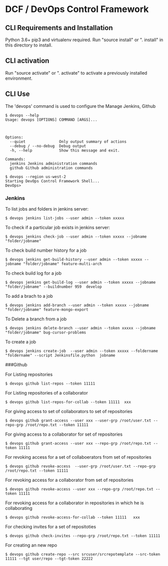 # DCF / DevOps Control Framework

## CLI Requirements and Installation

Python 3.6+ pip3 and virtualenv required. Run "source install" or ". install" in this directory to install.


## CLI activation

Run "source activate" or ". activate" to activate a previously installed environment.

## CLI Use

The 'devops' command is used to configure the Manage Jenkins, Github

```
$ devops --help
Usage: devops [OPTIONS] COMMAND [ARGS]...



Options:
  --quiet               Only output summary of actions
  --debug / --no-debug  Debug output
  -h, --help            Show this message and exit.

Commands:
  jenkins Jenkins administration commands
  github Github administration commands

$ devops --region us-west-2
Starting DevOps Control Framework Shell...
DevOps>
```

### Jenkins

To list jobs and folders in jenkins server:

```
$ devops jenkins list-jobs --user admin --token xxxxx
```

To check if a particular job exists in jenkins server:

```
$ devops jenkins check-job --user admin --token xxxxx --jobname "folder/jobname"
```

To check build number history for a job

```
$ devops jenkins get-build-history --user admin --token xxxxx --jobname "folder/jobname" feature-multi-arch
```

To check build log for a job

```
$ devops jenkins get-build-log --user admin --token xxxxx --jobname "folder/jobname" --buildnumber 959  develop
```

To add a brach to a job

```
$ devops jenkins add-branch --user admin --token xxxxx --jobname "folder/jobname" feature-mongo-export
```

To Delete a branch from a job

```
$ devops jenkins delete-branch --user admin --token xxxxx --jobname "folder/jobname" bug-cursor-problems
```

To create a job

```
$ devops jenkins create-job  --user admin --token xxxxx --foldername "foldername" --script Jenkinsfile.python  jobname
```

###Github

For Listing repositories

```
$ devops github list-repos --token 11111
```

For Listing repositories of a collaborator

```
$ devops github list-repos-for-collab --token 11111  xxx
```

For giving access to set of collaborators to set of repositories

```
$ devops github grant-access --user xxx --user-grp /root/user.txt --repo-grp /root/repo.txt --token 11111
```

For giving access to a collaborator for set of repositories

```
$ devops github grant-access --user xxx --repo-grp /root/repo.txt --token 11111
```

For revoking access for a set of collaboerators from set of repositories

```
$ devops github revoke-access  --user-grp /root/user.txt --repo-grp /root/repo.txt --token 11111
```

For  revoking access for a collaborator from set of repositories

```
$ devops github revoke-access --user xxx --repo-grp /root/repo.txt --token 11111
```

For revoking access for a collaborator  in repositories in which he is collaborating

```
$ devops github revoke-access-for-collab --token 11111   xxx
```

For checking invites for a set of repositoties

```
$ devops github check-invites --repo-grp /root/repo.txt --token 11111
```

For creating an new repo

```
$ devops github create-repo --src srcuser/srcrepotemplate --src-token 11111 --tgt user/repo --tgt-token 22222
```
